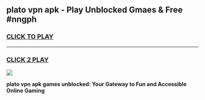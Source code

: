 
## plato vpn apk - Play Unblocked Gmaes & Free #nngph
<h3>
<a href="https://premium.freeplayer.one?title=plato_vpn_apk&ref=03M">CLICK TO PLAY</a></h3>
<hr>

<h3>
<a href="https://premium.freeplayer.one?title=plato_vpn_apk&ref=03M">CLICK 2 PLAY</a>
  
</h3>

<a href="https://premium.freeplayer.one?title=plato_vpn_apk&ref=03M"><img src="https://clearcache.store/games.png"></a>


**plato vpn apk games unblocked: Your Gateway to Fun and Accessible Online Gaming**
